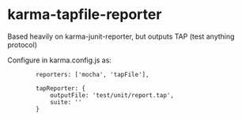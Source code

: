 karma-tapfile-reporter
==================

Based heavily on karma-junit-reporter, but outputs TAP (test anything protocol)

Configure in karma.config.js as:

```
        reporters: ['mocha', 'tapFile'],

        tapReporter: {
            outputFile: 'test/unit/report.tap',
            suite: ''
        }
```

